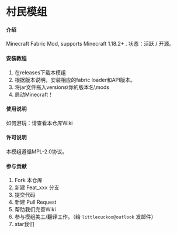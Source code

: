 # 村民模组

#### 介绍
Minecraft Fabric Mod, supports Minecraft 1.18.2+ . 状态：活跃 / 开源。

#### 安装教程

1.  在releases下载本模组
2.  根据版本说明，安装相应的fabric loader和API版本。
3.  将jar文件拖入versions\你的版本名\mods
4.  启动Minecraft！

#### 使用说明

如何游玩：请查看本仓库Wiki

#### 许可说明

本模组遵循MPL-2.0协议。

#### 参与贡献

1.  Fork 本仓库
2.  新建 Feat_xxx 分支
3.  提交代码
4.  新建 Pull Request
5.  帮助我们完善Wiki
6.  参与模组美工/翻译工作。（给 `littlecuckoo@outlook` 发邮件）
7.  star我们



